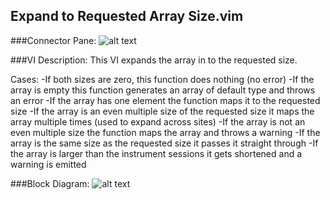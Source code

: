 ## **Expand to Requested Array Size.vim**
###Connector Pane:
![alt text](/DCPower/SSC%20DCPower/SubVIs/Expand%20to%20Requested%20Array%20Size.vimc.png "Expand to Requested Array Size.vim connector pane")

###VI Description:
This VI expands the array in to the requested size.

Cases:
-If both sizes are zero, this function does nothing (no error)
-If the array is empty this function generates an array of default type and throws an error
-If the array has one element the function maps it to the requested size
-If the array is an even multiple size of the requested size it maps the array multiple times (used to expand across sites)
-If the array is not an even multiple size the function maps the array and throws a warning
-If the array is the same size as the requested size it passes it straight through
-If the array is larger than the instrument sessions it gets shortened and a warning is emitted

###Block Diagram:
![alt text](/DCPower/SSC%20DCPower/SubVIs/Expand%20to%20Requested%20Array%20Size.vimd.png "Expand to Requested Array Size.vim block diagram")
